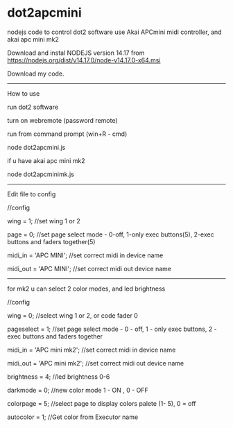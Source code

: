 # dot2apcmini
nodejs code to control dot2 software use Akai APCmini midi controller, and akai apc mini mk2


Download and instal NODEJS version 14.17 from https://nodejs.org/dist/v14.17.0/node-v14.17.0-x64.msi


Download my code.

----------------------

How to use

run dot2 software

turn on webremote (password remote)

run from command prompt (win+R - cmd)

node dot2apcmini.js

if u have akai apc mini mk2

node dot2apcminimk.js


--------------------

Edit file to config

//config 

wing = 1;   //set wing 1 or 2

page = 0;   //set page select mode - 0-off, 1-only exec buttons(5), 2-exec buttons and faders together(5)

midi_in = 'APC MINI';     //set correct midi in device name

midi_out = 'APC MINI';    //set correct midi out device name


-----

for mk2 u can select 2 color modes, and led brightness


//config 


wing = 0;   //select wing 1 or 2, or code fader 0

pageselect = 1;   //set page select mode - 0 - off, 1 - only exec buttons, 2 - exec buttons and faders together

midi_in = 'APC mini mk2';     //set correct midi in device name

midi_out = 'APC mini mk2';    //set correct midi out device name

brightness = 4;     //led brightness 0-6

darkmode = 0;   //new color mode 1 - ON , 0 - OFF

colorpage = 5;  //select page to display colors palete (1- 5), 0 = off

autocolor = 1;  //Get color from Executor name


